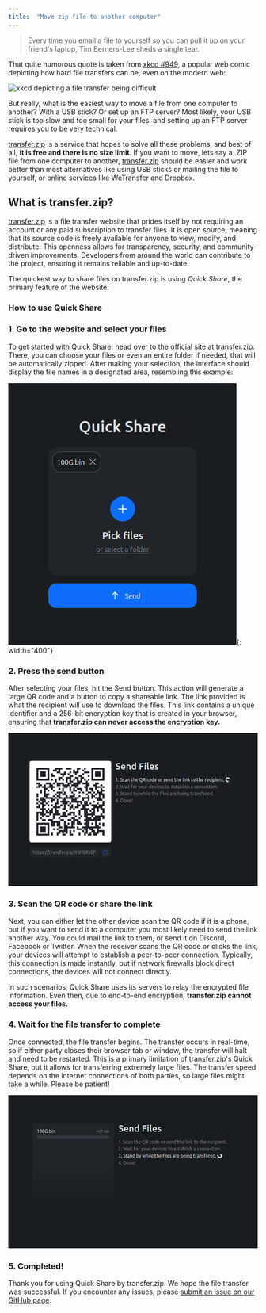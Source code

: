 ```yaml
---
title:  "Move zip file to another computer"
---
```

> Every time you email a file to yourself so you can pull it up on your friend's laptop, Tim Berners-Lee sheds a single tear.

That quite humorous quote is taken from [xkcd #949](https://xkcd.com/949/), a popular web comic depicting how hard file transfers can be, even on the modern web:

![xkcd depicting a file transfer being difficult](https://imgs.xkcd.com/comics/file_transfer.png)

But really, what is the easiest way to move a file from one computer to another? With a USB stick? Or set up an FTP server? Most likely, your USB stick is too slow and too small for your files, and setting up an FTP server requires you to be very technical. 

[transfer.zip](https://transfer.zip) is a service that hopes to solve all these problems, and best of all, **it is free and there is no size limit**. If you want to move, lets say a .ZIP file from one computer to another, [transfer.zip](https://transfer.zip) should be easier and work better than most alternatives like using USB sticks or mailing the file to yourself, or online services like WeTransfer and Dropbox.

## What is transfer.zip?

[transfer.zip](https://transfer.zip) is a file transfer website that prides itself by not requiring an account or any paid subscription to transfer files. It is open source, meaning that its source code is freely available for anyone to view, modify, and distribute. This openness allows for transparency, security, and community-driven improvements. Developers from around the world can contribute to the project, ensuring it remains reliable and up-to-date.

The quickest way to share files on transfer.zip is using *Quick Share*, the primary feature of the website. 

### How to use Quick Share

### **1. Go to the website and select your files**

To get started with Quick Share, head over to the official site at [transfer.zip](https://transfer.zip/). There, you can choose your files or even an entire folder if needed, that will be automatically zipped. After making your selection, the interface should display the file names in a designated area, resembling this example:

![Screenshot of Quick Share showing that the user has picked a 100GB file](/assets/img/quick-share-100g.png){: width="400"}

### **2. Press the send button**

After selecting your files, hit the Send button. This action will generate a large QR code and a button to copy a shareable link. The link provided is what the recipient will use to download the files. This link contains a unique identifier and a 256-bit encryption key that is created in your browser, ensuring that **transfer.zip can never access the encryption key.**

![Screenshot of Quick Share showing a big QR code and that the user is waiting for someone to scan it](/assets/img/quick-share-progress-1.png)

### **3. Scan the QR code or share the link**

Next, you can either let the other device scan the QR code if it is a phone, but if you want to send it to a computer you most likely need to send the link another way. You could mail the link to them, or send it on Discord, Facebook or Twitter. When the receiver scans the QR code or clicks the link, your devices will attempt to establish a peer-to-peer connection. Typically, this connection is made instantly, but if network firewalls block direct connections, the devices will not connect directly.

In such scenarios, Quick Share uses its servers to relay the encrypted file information. Even then, due to end-to-end encryption, **transfer.zip cannot access your files.**

### **4. Wait for the file transfer to complete**

Once connected, the file transfer begins. The transfer occurs in real-time, so if either party closes their browser tab or window, the transfer will halt and need to be restarted. This is a primary limitation of transfer.zip's Quick Share, but it allows for transferring extremely large files. The transfer speed depends on the internet connections of both parties, so large files might take a while. Please be patient!

![Screenshot of Quick Share showing the 100GB file is being downloaded](/assets/img/quick-share-progress-100g-3.png)

### **5. Completed!**

Thank you for using Quick Share by transfer.zip. We hope the file transfer was successful. If you encounter any issues, please [submit an issue on our GitHub page](https://github.com/robinkarlberg/transfer.zip-web/issues).
